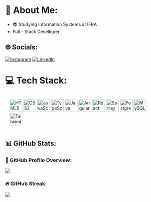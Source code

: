 # 💫 About Me:
- 📚 Studying Information Systems at IFBA
- Full - Stack Develloper
## 🌐 Socials:
[![Instagram](https://img.shields.io/badge/Instagram-%23E4405F.svg?logo=Instagram&logoColor=white)](https://www.instagram.com/heder_david/) 
[![LinkedIn](https://img.shields.io/badge/LinkedIn-%230077B5.svg?logo=linkedin&logoColor=white)](https://www.linkedin.com/in/hederdavid/)

# 💻 Tech Stack:
<p align="left" style="padding: 14px;">
    <img src="https://cdn.jsdelivr.net/gh/devicons/devicon/icons/html5/html5-original.svg" alt="HTML5" width="40" height="40"/>
    <img src="https://cdn.jsdelivr.net/gh/devicons/devicon/icons/css3/css3-original.svg" alt="CSS3" width="40" height="40"/>
    <img src="https://cdn.jsdelivr.net/gh/devicons/devicon/icons/javascript/javascript-original.svg" alt="JavaScript" width="40" height="40"/>
    <img src="https://cdn.jsdelivr.net/gh/devicons/devicon/icons/typescript/typescript-original.svg" alt="TypeScript" width="40" height="40"/>
    <img src="https://cdn.jsdelivr.net/gh/devicons/devicon/icons/java/java-original.svg" alt="Java" width="40" height="40"/>
    <img src="https://cdn.jsdelivr.net/gh/devicons/devicon/icons/angular/angular-original.svg" alt="Angular" width="40" height="40"/>
    <img src="https://cdn.jsdelivr.net/gh/devicons/devicon/icons/react/react-original.svg" alt="React" width="40" height="40"/>
    <img src="https://cdn.jsdelivr.net/gh/devicons/devicon/icons/spring/spring-original.svg" alt="Spring" width="40" height="40"/>
    <img src="https://cdn.jsdelivr.net/gh/devicons/devicon/icons/postgresql/postgresql-original.svg" alt="PostgreSQL" width="40" height="40"/>
    <img src="https://cdn.jsdelivr.net/gh/devicons/devicon/icons/mysql/mysql-original.svg" alt="MySQL" width="40" height="40"/> 
    <img src="https://cdn.jsdelivr.net/gh/devicons/devicon/icons/tailwindcss/tailwindcss-original.svg" alt="TailwindCSS" width="40" height="40"/>
</p>



## 📊 GitHub Stats:

### 🚀 GitHub Profile Overview:
[![](https://github-readme-stats.vercel.app/api?username=hederdavid&theme=radical&show_icons=true&hide_border=false&include_all_commits=false&count_private=false)](https://github.com/hederdavid)

### 🔥 GitHub Streak:
[![](https://github-readme-streak-stats.herokuapp.com/?user=hederdavid&theme=radical&hide_border=false)](https://github.com/hederdavid)


